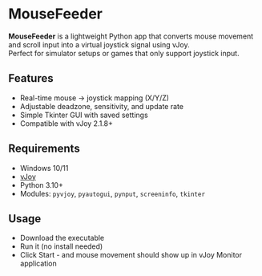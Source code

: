 # MouseFeeder

**MouseFeeder** is a lightweight Python app that converts mouse movement and scroll input into a virtual joystick signal using vJoy.  
Perfect for simulator setups or games that only support joystick input.

## Features
- Real-time mouse → joystick mapping (X/Y/Z)
- Adjustable deadzone, sensitivity, and update rate
- Simple Tkinter GUI with saved settings
- Compatible with vJoy 2.1.8+

## Requirements
- Windows 10/11
- [vJoy](http://vjoystick.sourceforge.net/)
- Python 3.10+
- Modules: `pyvjoy`, `pyautogui`, `pynput`, `screeninfo`, `tkinter`

## Usage
 - Download the executable
 - Run it (no install needed)
 - Click Start - and mouse movement should show up in vJoy Monitor application
